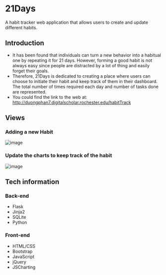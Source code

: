 # 21Days

A habit tracker web application that allows users to create and update different habits.

## Introduction

- It has been found that individuals can turn a new behavior into a habitual one by repeating it for 21 days. However, forming a good habit is not always easy since people are distracted by a lot of thing and easily forget their goals.
- Therefore, 21Days is dedicated to creating a place where users can choose to initiate their habit and keep track of them in their dashboard.
The total number of times required each day and number of tasks done are represented.
- You could find the link to the web at: http://duongphan7.digitalscholar.rochester.edu/habitTrack

## Views
### Adding a new Habit
![image](https://user-images.githubusercontent.com/47710293/98179856-c9efd880-1ecd-11eb-8808-3b69badf13b5.png)
### Update the charts to keep track of the habit
![image](https://user-images.githubusercontent.com/47710293/98180003-1509eb80-1ece-11eb-8783-6ffd055b79e2.png)

## Tech information
### Back-end

- Flask
- Jinja2
- SQLite
- Python

### Front-end

- HTML/CSS
- Bootstrap
- JavaScript
- jQuery
- JSCharting
